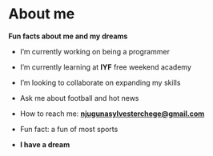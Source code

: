 # About me 


**Fun facts about me and my dreams**



-  I’m currently working on being a programmer
-  I’m currently learning at **IYF** free weekend academy
-  I’m looking to collaborate on expanding my skills
  
-  Ask me about football and hot news
- How to reach me: **njugunasylvesterchege@gmail.com**
  
- Fun fact: a fun of most sports
- **I have a dream**  
  
  
